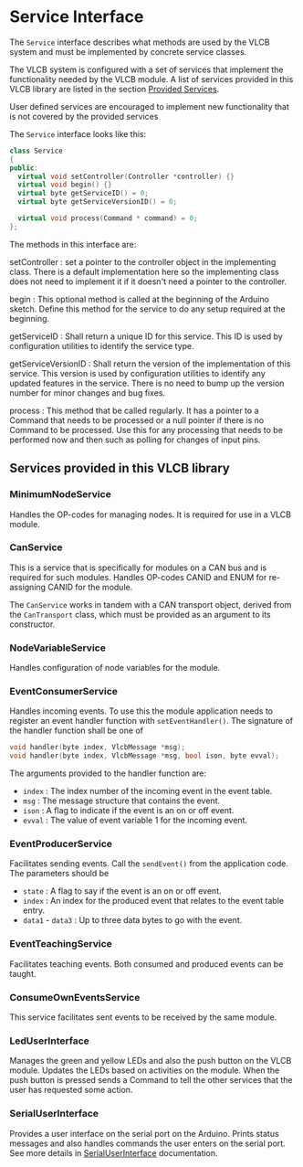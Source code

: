 # Service Interface
The ```Service``` interface describes what methods are used by the VLCB system
and must be implemented by concrete service classes.

The VLCB system is configured with a set of services that implement the functionality
needed by the VLCB module.
A list of services provided in this VLCB library are listed in the section [Provided Services](#provided-services).

User defined services are encouraged to implement new functionality that is not covered
by the provided services

The ```Service``` interface looks like this:
```C++
class Service
{
public:
  virtual void setController(Controller *controller) {}
  virtual void begin() {}
  virtual byte getServiceID() = 0;
  virtual byte getServiceVersionID() = 0;

  virtual void process(Command * command) = 0;
};
```

The methods in this interface are:

setController
: set a pointer to the controller object in the implementing class.
There is a default implementation here so the implementing class does not need to implement
it if it doesn't need a pointer to the controller.

begin
: This optional method is called at the beginning of the Arduino sketch.
Define this method for the service to do any setup required at the beginning. 

getServiceID
: Shall return a unique ID for this service.
This ID is used by configuration utilities to identify the service type.

getServiceVersionID
: Shall return the version of the implementation of this service.
This version is used by configuration utilities to identify any updated features in the
service. 
There is no need to bump up the version number for minor changes and bug fixes. 

process
: This method that be called regularly. 
It has a pointer to a Command that needs to be processed or a null pointer if there is
no Command to be processed.
Use this for any processing that needs to be performed now and then such as polling for
changes of input pins.


## Services provided in this VLCB library

### MinimumNodeService
Handles the OP-codes for managing nodes.
It is required for use in a VLCB module.

### CanService
This is a service that is specifically for modules on a CAN bus and is required for such modules.
Handles OP-codes CANID and ENUM for re-assigning CANID for the module.

The ```CanService``` works in tandem with a CAN transport object, derived from the 
```CanTransport``` class, which must be provided as an argument to its constructor.

### NodeVariableService
Handles configuration of node variables for the module.

### EventConsumerService
Handles incoming events.
To use this the module application needs to register an event handler function with
```setEventHandler()```.
The signature of the handler function shall be one of
```C++
void handler(byte index, VlcbMessage *msg);
void handler(byte index, VlcbMessage *msg, bool ison, byte evval);
```
The arguments provided to the handler function are:
* ```index``` : The index number of the incoming event in the event table.
* ```msg``` : The message structure that contains the event.
* ```ison``` : A flag to indicate if the event is an on or off event.
* ```evval``` : The value of event variable 1 for the incoming event.

### EventProducerService
Facilitates sending events. 
Call the ```sendEvent()``` from the application code.
The parameters should be
* ```state``` : A flag to say if the event is an on or off event.
* ```index``` : An index for the produced event that relates to the event table entry.
* ```data1``` - ```data3``` : Up to three data bytes to go with the event.

### EventTeachingService
Facilitates teaching events. 
Both consumed and produced events can be taught.

### ConsumeOwnEventsService
This service facilitates sent events to be received by the same module.

### LedUserInterface
Manages the green and yellow LEDs and also the push button on the VLCB module.
Updates the LEDs based on activities on the module. 
When the push button is pressed sends a Command to tell the other services that the
user has requested some action.

### SerialUserInterface
Provides a user interface on the serial port on the Arduino.
Prints status messages and also handles commands the user enters on the serial port.
See more details in [SerialUserInterface](SerialUserInterface.md) documentation.